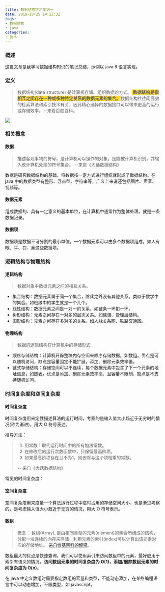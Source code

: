 ```yaml
---
title: 数据结构学习笔记一
date: 2019-10-25 14:22:32
tags:
- 数据结构
- java
categories:
- 技术
---
```


### 概述

这篇文章是我学习数据结构知识的笔记总结，示例以 java 8 语言实现。



### 定义

> 数据结构(data structure) 是计算机存储、组织数据的方式。<span style="background-color: #fad733;"> **数据结构是指相互之间存在一种或多种特定关系的数据元素的集合。**</span>数据结构往往同高效的检索算法和索引技术有关，因此精心选择的数据接口可以带来更高的运行或存储效率。--来着百度百科。



![](http://blog-images.qiniu.wqf31415.xyz/data_structure.jpg)



<!-- more-->

### 相关概念

#### 数据

> 描述客观事物的符号，是计算机可以操作的对象，是能被计算机识别，并输入改计算机处理的符号集合。 --来自《大话数据结构》

数据是研究数据结构的基础，将数据按一定方式进行组织就形成了数据结构。在 java 中的数据类型有整形、浮点型、字符串等，广义上来说还包括图片、声音、视频等。

#### 数据元素

组成数据的、具有一定意义的基本单位，在计算机中通常作为整体处理。就是一条数据记录。

#### 数据项

数据项是数据不可分割的最小单位，一个数据元素可以由多个数据项组成。如人有眼、耳、口、鼻这些数据项。



### 逻辑结构与物理结构

#### 逻辑结构

> 数据对象中数据元素之间的相互关系。

- 集合结构：数据元素属于同一个集合，除此之外没有其他关系。类似于数学中的集合。如班级中的学生就是一个几个。
- 线性结构：数据元素之间是一对一的关系。如链条一环扣一环。
- 树形结构：元素之间存在一对多的层次关系。如族谱、管理层结构。
- 图形结构：元素之间存在多对多的关系。如人脉关系网、铁路交通图。

#### 物理结构

> 数据的逻辑结构在计算机中的存储形式

- 顺序存储结构：计算机开辟整块内存空间来顺序存储数据，如数组。优点是可以随机访问，缺点是容量固定不能扩展，添加、删除元素效率低。
- 链式存储结构：存储空间可以不连续，每个数据元素中包含了下一个元素的地址信息，如链表。优点是添加、删除元素效率高，且容量不限制，缺点是不支持随机访问。



### 时间复杂度和空间复杂度

#### 时间复杂度

时间复杂度用来定性描述算法的运行时间，考察的是输入值大小趋近于无穷时的情况(称为渐进)，用大 O 符号表述。

推导方法：

> 1. 用常数 1 取代运行时间中的所有加法常数。
> 2. 在修改后的运行次数函数中，只保留最高阶项。
> 3. 如果最高阶项存在且不为1，则去除与这个项相乘的常数。
>
> -- 来自《大话数据结构》

常见的时间复杂度：



#### 空间复杂度

空间复杂度用来度量一个算法运行过程中临时占用的存储空间大小，也是渐进考察的，是考虑输入值大小趋近于无穷的情况，用大 O 符号表示。



#### 数组

> 概念：
> 数组(Array), 是由相同类型的元素(element)的集合所组成的结构，分配一块连续的内存来存储，利用元素的索引(index)可以计算出该元素对应的存储地址。
> [来自维基百科的解释](https://zh.wikipedia.org/wiki/%E6%95%B0%E7%BB%84)。

数组最大的优点是快速查询，我们可以使用索引来访问数组中的元素，最好应用于索引有语义的情况，**访问数组元素的时间复杂度为 O(1)，添加/删除数组元素的时间复杂度为 O(n)**。

在 java 中定义数组时需要指定数组的容量和类型，不能动态添加，在某些编程语言中可以动态增加，不限类型，如 javascript。

